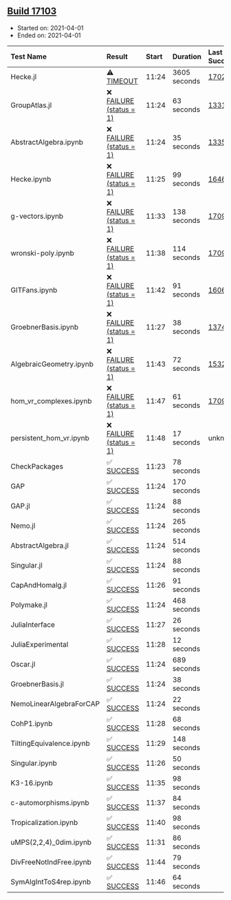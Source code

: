 ## [Build 17103](https://oscarci.mathematik.uni-kl.de/job/oscar/17103/)

* Started on: 2021-04-01
* Ended on: 2021-04-01

| Test Name    | Result | Start | Duration | Last Success | First Failure |
|:-------------|:-------|:------|:---------|:-------------|:--------------|
| Hecke.jl | ⚠ [TIMEOUT](https://oscarci.mathematik.uni-kl.de/job/oscar/17103/artifact/logs/build-17103/Hecke.jl.log) | 11:24 | 3605 seconds | [17022](https://oscarci.mathematik.uni-kl.de/job/oscar/17022/) | [17023](https://oscarci.mathematik.uni-kl.de/job/oscar/17023/) |
| GroupAtlas.jl | ❌ [FAILURE (status = 1)](https://oscarci.mathematik.uni-kl.de/job/oscar/17103/artifact/logs/build-17103/GroupAtlas.jl.log) | 11:24 | 63 seconds | [13311](https://oscarci.mathematik.uni-kl.de/job/oscar/13311/) | [13312](https://oscarci.mathematik.uni-kl.de/job/oscar/13312/) |
| AbstractAlgebra.ipynb | ❌ [FAILURE (status = 1)](https://oscarci.mathematik.uni-kl.de/job/oscar/17103/artifact/logs/build-17103/AbstractAlgebra.ipynb.log) | 11:24 | 35 seconds | [13355](https://oscarci.mathematik.uni-kl.de/job/oscar/13355/) | [13356](https://oscarci.mathematik.uni-kl.de/job/oscar/13356/) |
| Hecke.ipynb | ❌ [FAILURE (status = 1)](https://oscarci.mathematik.uni-kl.de/job/oscar/17103/artifact/logs/build-17103/Hecke.ipynb.log) | 11:25 | 99 seconds | [16463](https://oscarci.mathematik.uni-kl.de/job/oscar/16463/) | [16464](https://oscarci.mathematik.uni-kl.de/job/oscar/16464/) |
| g-vectors.ipynb | ❌ [FAILURE (status = 1)](https://oscarci.mathematik.uni-kl.de/job/oscar/17103/artifact/logs/build-17103/g-vectors.ipynb.log) | 11:33 | 138 seconds | [17099](https://oscarci.mathematik.uni-kl.de/job/oscar/17099/) | [17100](https://oscarci.mathematik.uni-kl.de/job/oscar/17100/) |
| wronski-poly.ipynb | ❌ [FAILURE (status = 1)](https://oscarci.mathematik.uni-kl.de/job/oscar/17103/artifact/logs/build-17103/wronski-poly.ipynb.log) | 11:38 | 114 seconds | [17098](https://oscarci.mathematik.uni-kl.de/job/oscar/17098/) | [17099](https://oscarci.mathematik.uni-kl.de/job/oscar/17099/) |
| GITFans.ipynb | ❌ [FAILURE (status = 1)](https://oscarci.mathematik.uni-kl.de/job/oscar/17103/artifact/logs/build-17103/GITFans.ipynb.log) | 11:42 | 91 seconds | [16068](https://oscarci.mathematik.uni-kl.de/job/oscar/16068/) | [16069](https://oscarci.mathematik.uni-kl.de/job/oscar/16069/) |
| GroebnerBasis.ipynb | ❌ [FAILURE (status = 1)](https://oscarci.mathematik.uni-kl.de/job/oscar/17103/artifact/logs/build-17103/GroebnerBasis.ipynb.log) | 11:27 | 38 seconds | [13748](https://oscarci.mathematik.uni-kl.de/job/oscar/13748/) | [13749](https://oscarci.mathematik.uni-kl.de/job/oscar/13749/) |
| AlgebraicGeometry.ipynb | ❌ [FAILURE (status = 1)](https://oscarci.mathematik.uni-kl.de/job/oscar/17103/artifact/logs/build-17103/AlgebraicGeometry.ipynb.log) | 11:43 | 72 seconds | [15322](https://oscarci.mathematik.uni-kl.de/job/oscar/15322/) | [15323](https://oscarci.mathematik.uni-kl.de/job/oscar/15323/) |
| hom_vr_complexes.ipynb | ❌ [FAILURE (status = 1)](https://oscarci.mathematik.uni-kl.de/job/oscar/17103/artifact/logs/build-17103/hom_vr_complexes.ipynb.log) | 11:47 | 61 seconds | [17099](https://oscarci.mathematik.uni-kl.de/job/oscar/17099/) | [17100](https://oscarci.mathematik.uni-kl.de/job/oscar/17100/) |
| persistent_hom_vr.ipynb | ❌ [FAILURE (status = 1)](https://oscarci.mathematik.uni-kl.de/job/oscar/17103/artifact/logs/build-17103/persistent_hom_vr.ipynb.log) | 11:48 | 17 seconds | unknown | unknown |
| CheckPackages | ✅ [SUCCESS](https://oscarci.mathematik.uni-kl.de/job/oscar/17103/artifact/logs/build-17103/CheckPackages.log) | 11:23 | 78 seconds |  |  |
| GAP | ✅ [SUCCESS](https://oscarci.mathematik.uni-kl.de/job/oscar/17103/artifact/logs/build-17103/GAP.log) | 11:24 | 170 seconds |  |  |
| GAP.jl | ✅ [SUCCESS](https://oscarci.mathematik.uni-kl.de/job/oscar/17103/artifact/logs/build-17103/GAP.jl.log) | 11:24 | 88 seconds |  |  |
| Nemo.jl | ✅ [SUCCESS](https://oscarci.mathematik.uni-kl.de/job/oscar/17103/artifact/logs/build-17103/Nemo.jl.log) | 11:24 | 265 seconds |  |  |
| AbstractAlgebra.jl | ✅ [SUCCESS](https://oscarci.mathematik.uni-kl.de/job/oscar/17103/artifact/logs/build-17103/AbstractAlgebra.jl.log) | 11:24 | 514 seconds |  |  |
| Singular.jl | ✅ [SUCCESS](https://oscarci.mathematik.uni-kl.de/job/oscar/17103/artifact/logs/build-17103/Singular.jl.log) | 11:24 | 88 seconds |  |  |
| CapAndHomalg.jl | ✅ [SUCCESS](https://oscarci.mathematik.uni-kl.de/job/oscar/17103/artifact/logs/build-17103/CapAndHomalg.jl.log) | 11:26 | 91 seconds |  |  |
| Polymake.jl | ✅ [SUCCESS](https://oscarci.mathematik.uni-kl.de/job/oscar/17103/artifact/logs/build-17103/Polymake.jl.log) | 11:24 | 468 seconds |  |  |
| JuliaInterface | ✅ [SUCCESS](https://oscarci.mathematik.uni-kl.de/job/oscar/17103/artifact/logs/build-17103/JuliaInterface.log) | 11:27 | 26 seconds |  |  |
| JuliaExperimental | ✅ [SUCCESS](https://oscarci.mathematik.uni-kl.de/job/oscar/17103/artifact/logs/build-17103/JuliaExperimental.log) | 11:28 | 12 seconds |  |  |
| Oscar.jl | ✅ [SUCCESS](https://oscarci.mathematik.uni-kl.de/job/oscar/17103/artifact/logs/build-17103/Oscar.jl.log) | 11:24 | 689 seconds |  |  |
| GroebnerBasis.jl | ✅ [SUCCESS](https://oscarci.mathematik.uni-kl.de/job/oscar/17103/artifact/logs/build-17103/GroebnerBasis.jl.log) | 11:24 | 38 seconds |  |  |
| NemoLinearAlgebraForCAP | ✅ [SUCCESS](https://oscarci.mathematik.uni-kl.de/job/oscar/17103/artifact/logs/build-17103/NemoLinearAlgebraForCAP.log) | 11:24 | 22 seconds |  |  |
| CohP1.ipynb | ✅ [SUCCESS](https://oscarci.mathematik.uni-kl.de/job/oscar/17103/artifact/logs/build-17103/CohP1.ipynb.log) | 11:28 | 68 seconds |  |  |
| TiltingEquivalence.ipynb | ✅ [SUCCESS](https://oscarci.mathematik.uni-kl.de/job/oscar/17103/artifact/logs/build-17103/TiltingEquivalence.ipynb.log) | 11:29 | 148 seconds |  |  |
| Singular.ipynb | ✅ [SUCCESS](https://oscarci.mathematik.uni-kl.de/job/oscar/17103/artifact/logs/build-17103/Singular.ipynb.log) | 11:26 | 50 seconds |  |  |
| K3-16.ipynb | ✅ [SUCCESS](https://oscarci.mathematik.uni-kl.de/job/oscar/17103/artifact/logs/build-17103/K3-16.ipynb.log) | 11:35 | 98 seconds |  |  |
| c-automorphisms.ipynb | ✅ [SUCCESS](https://oscarci.mathematik.uni-kl.de/job/oscar/17103/artifact/logs/build-17103/c-automorphisms.ipynb.log) | 11:37 | 84 seconds |  |  |
| Tropicalization.ipynb | ✅ [SUCCESS](https://oscarci.mathematik.uni-kl.de/job/oscar/17103/artifact/logs/build-17103/Tropicalization.ipynb.log) | 11:40 | 98 seconds |  |  |
| uMPS(2,2,4)_0dim.ipynb | ✅ [SUCCESS](https://oscarci.mathematik.uni-kl.de/job/oscar/17103/artifact/logs/build-17103/uMPS-2-2-4-_0dim.ipynb.log) | 11:31 | 86 seconds |  |  |
| DivFreeNotIndFree.ipynb | ✅ [SUCCESS](https://oscarci.mathematik.uni-kl.de/job/oscar/17103/artifact/logs/build-17103/DivFreeNotIndFree.ipynb.log) | 11:44 | 79 seconds |  |  |
| SymAlgIntToS4rep.ipynb | ✅ [SUCCESS](https://oscarci.mathematik.uni-kl.de/job/oscar/17103/artifact/logs/build-17103/SymAlgIntToS4rep.ipynb.log) | 11:46 | 64 seconds |  |  |
